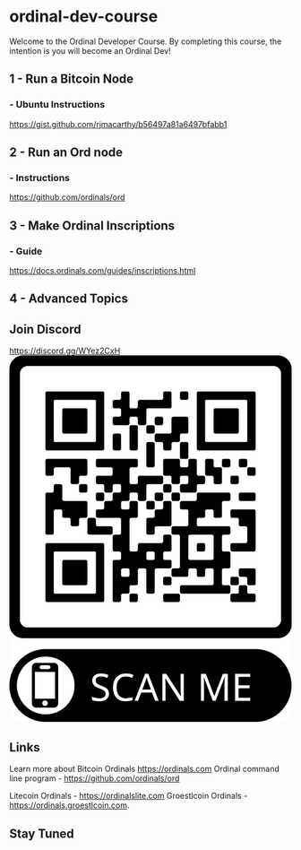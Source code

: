 # ordinal-dev-course
Welcome to the Ordinal Developer Course. By completing this course, the intention is you will become an Ordinal Dev!

## 1 - Run a Bitcoin Node 
### - Ubuntu Instructions
https://gist.github.com/rjmacarthy/b56497a81a6497bfabb1
## 2 - Run an Ord node
### - Instructions
https://github.com/ordinals/ord
## 3 - Make Ordinal Inscriptions
### - Guide
https://docs.ordinals.com/guides/inscriptions.html

## 4 - Advanced Topics

## Join Discord 
https://discord.gg/WYez2CxH
![Discord Link](./dev_community.png)
## Links
Learn more about Bitcoin Ordinals https://ordinals.com
Ordinal command line program - https://github.com/ordinals/ord

Litecoin Ordinals - https://ordinalslite.com
Groestlcoin Ordinals - https://ordinals.groestlcoin.com.

## Stay Tuned

